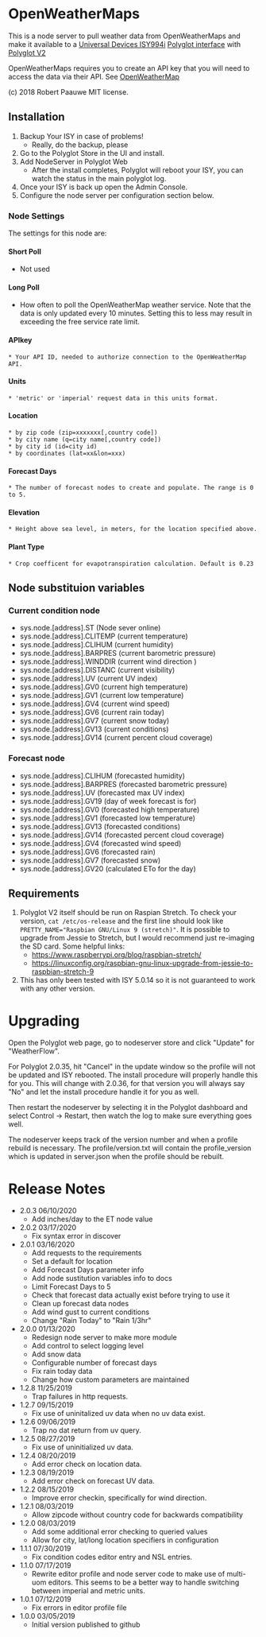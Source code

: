 
# OpenWeatherMaps

This is a node server to pull weather data from OpenWeatherMaps and make it available to a [Universal Devices ISY994i](https://www.universal-devices.com/residential/ISY) [Polyglot interface](http://www.universal-devices.com/developers/polyglot/docs/) with  [Polyglot V2](https://github.com/Einstein42/udi-polyglotv2)

OpenWeatherMaps requires you to create an API key that you will need to access the data via their API.  See [OpenWeatherMap](http://openweathermap.org/api)

(c) 2018 Robert Paauwe
MIT license.


## Installation

1. Backup Your ISY in case of problems!
   * Really, do the backup, please
2. Go to the Polyglot Store in the UI and install.
3. Add NodeServer in Polyglot Web
   * After the install completes, Polyglot will reboot your ISY, you can watch the status in the main polyglot log.
4. Once your ISY is back up open the Admin Console.
5. Configure the node server per configuration section below.

### Node Settings
The settings for this node are:

#### Short Poll
   * Not used
#### Long Poll
   * How often to poll the OpenWeatherMap weather service. Note that the data is only updated every 10 minutes. Setting this to less may result in exceeding the free service rate limit.

#### APIkey   
	* Your API ID, needed to authorize connection to the OpenWeatherMap API.

#### Units
	* 'metric' or 'imperial' request data in this units format.

#### Location
    * by zip code (zip=xxxxxxx[,country code])
    * by city name (q=city name[,country code])
    * by city id (id=city id)
    * by coordinates (lat=xx&lon=xxx)

#### Forecast Days
	* The number of forecast nodes to create and populate. The range is 0 to 5.

#### Elevation
	* Height above sea level, in meters, for the location specified above. 

#### Plant Type
	* Crop coefficent for evapotranspiration calculation. Default is 0.23

## Node substituion variables
### Current condition node
 * sys.node.[address].ST      (Node sever online)
 * sys.node.[address].CLITEMP (current temperature)
 * sys.node.[address].CLIHUM  (current humidity)
 * sys.node.[address].BARPRES (current barometric pressure)
 * sys.node.[address].WINDDIR (current wind direction )
 * sys.node.[address].DISTANC (current visibility)
 * sys.node.[address].UV      (current UV index)
 * sys.node.[address].GV0     (current high temperature)
 * sys.node.[address].GV1     (current low temperature)
 * sys.node.[address].GV4     (current wind speed)
 * sys.node.[address].GV6     (current rain today)
 * sys.node.[address].GV7     (current snow today)
 * sys.node.[address].GV13    (current conditions)
 * sys.node.[address].GV14    (current percent cloud coverage)

 ### Forecast node
 * sys.node.[address].CLIHUM  (forecasted humidity)
 * sys.node.[address].BARPRES (forecasted barometric pressure)
 * sys.node.[address].UV      (forecasted max UV index)
 * sys.node.[address].GV19    (day of week forecast is for)
 * sys.node.[address].GV0     (forecasted high temperature)
 * sys.node.[address].GV1     (forecasted low temperature)
 * sys.node.[address].GV13    (forecasted conditions)
 * sys.node.[address].GV14    (forecasted percent cloud coverage)
 * sys.node.[address].GV4     (forecasted wind speed)
 * sys.node.[address].GV6     (forecasted rain)
 * sys.node.[address].GV7     (forecasted snow)
 * sys.node.[address].GV20    (calculated ETo for the day)

## Requirements

1. Polyglot V2 itself should be run on Raspian Stretch.
  To check your version, ```cat /etc/os-release``` and the first line should look like
  ```PRETTY_NAME="Raspbian GNU/Linux 9 (stretch)"```. It is possible to upgrade from Jessie to
  Stretch, but I would recommend just re-imaging the SD card.  Some helpful links:
   * https://www.raspberrypi.org/blog/raspbian-stretch/
   * https://linuxconfig.org/raspbian-gnu-linux-upgrade-from-jessie-to-raspbian-stretch-9
2. This has only been tested with ISY 5.0.14 so it is not guaranteed to work with any other version.

# Upgrading

Open the Polyglot web page, go to nodeserver store and click "Update" for "WeatherFlow".

For Polyglot 2.0.35, hit "Cancel" in the update window so the profile will not be updated and ISY rebooted.  The install procedure will properly handle this for you.  This will change with 2.0.36, for that version you will always say "No" and let the install procedure handle it for you as well.

Then restart the nodeserver by selecting it in the Polyglot dashboard and select Control -> Restart, then watch the log to make sure everything goes well.

The nodeserver keeps track of the version number and when a profile rebuild is necessary.  The profile/version.txt will contain the profile_version which is updated in server.json when the profile should be rebuilt.

# Release Notes

- 2.0.3 06/10/2020
   - Add inches/day to the ET node value
- 2.0.2 03/17/2020
   - Fix syntax error in discover
- 2.0.1 03/16/2020
   - Add requests to the requirements
   - Set a default for location
   - Add Forecast Days parameter info
   - Add node sustitution variables info to docs
   - Limit Forecast Days to 5
   - Check that forecast data actually exist before trying to use it
   - Clean up forecast data nodes
   - Add wind gust to current conditions
   - Change "Rain Today" to "Rain 1/3hr" 
- 2.0.0 01/13/2020
   - Redesign node server to make more module
   - Add control to select logging level
   - Add snow data
   - Configurable number of forecast days
   - Fix rain today data
   - Change how custom parameters are maintained
- 1.2.8 11/25/2019
   - Trap failures in http requests.
- 1.2.7 09/15/2019
   - Fix use of uninitalized uv data when no uv data exist.
- 1.2.6 09/06/2019
   - Trap no dat return from uv query.
- 1.2.5 08/27/2019
   - Fix use of uninitialized uv data.
- 1.2.4 08/20/2019
   - Add error check on location data.
- 1.2.3 08/19/2019
   - Add error check on forecast UV data.
- 1.2.2 08/15/2019
   - Improve error checkin, specifically for wind direction.
- 1.2.1 08/03/2019
   - Allow zipcode without country code for backwards compatibility
- 1.2.0 08/03/2019
   - Add some additional error checking to queried values
   - Allow for city, lat/long location specifiers in configuration
- 1.1.1 07/30/2019
   - Fix condition codes editor entry and NSL entries.
- 1.1.0 07/17/2019
   - Rewrite editor profile and node server code to make use of multi-uom
     editors.  This seems to be a better way to handle switching between
     imperial and metric units.
- 1.0.1 07/12/2019
   - Fix errors in editor profile file
- 1.0.0 03/05/2019
   - Initial version published to github

